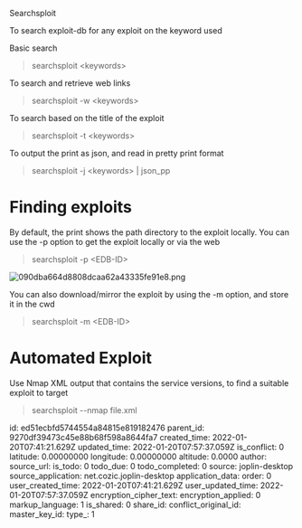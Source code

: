 Searchsploit

To search exploit-db for any exploit on the keyword used

Basic search

> searchsploit &lt;keywords&gt;

To search and retrieve web links

> searchsploit -w &lt;keywords&gt;

To search based on the title of the exploit

> searchsploit -t &lt;keywords&gt;

To output the print as json, and read in pretty print format

> searchsploit -j &lt;keywords&gt; | json_pp  

# Finding exploits

By default, the print shows the path directory to the exploit locally. You can use the -p option to get the exploit locally or via the web

> searchsploit -p &lt;EDB-ID&gt;

![090dba664d8808dcaa62a43335fe91e8.png](:/76ff23304cc046e98cea6bd28c261968)

You can also download/mirror the exploit by using the -m option, and store it in the cwd

> searchsploit -m &lt;EDB-ID&gt;

# Automated Exploit

Use Nmap XML output that contains the service versions, to find a suitable exploit to target

> searchsploit --nmap file.xml

id: ed51ecbfd5744554a84815e819182476
parent_id: 9270df39473c45e88b68f598a8644fa7
created_time: 2022-01-20T07:41:21.629Z
updated_time: 2022-01-20T07:57:37.059Z
is_conflict: 0
latitude: 0.00000000
longitude: 0.00000000
altitude: 0.0000
author: 
source_url: 
is_todo: 0
todo_due: 0
todo_completed: 0
source: joplin-desktop
source_application: net.cozic.joplin-desktop
application_data: 
order: 0
user_created_time: 2022-01-20T07:41:21.629Z
user_updated_time: 2022-01-20T07:57:37.059Z
encryption_cipher_text: 
encryption_applied: 0
markup_language: 1
is_shared: 0
share_id: 
conflict_original_id: 
master_key_id: 
type_: 1
